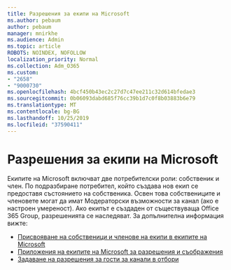 ```yaml
---
title: Разрешения за екипи на Microsoft
ms.author: pebaum
author: pebaum
manager: mnirkhe
ms.audience: Admin
ms.topic: article
ROBOTS: NOINDEX, NOFOLLOW
localization_priority: Normal
ms.collection: Adm_O365
ms.custom:
- "2658"
- "9000730"
ms.openlocfilehash: 4bcf450b43ec2c27d7c47ee211c32d614bfedae3
ms.sourcegitcommit: 0b06093dabd685f76cc39b1d7c0f8b03883b6e79
ms.translationtype: MT
ms.contentlocale: bg-BG
ms.lasthandoff: 10/25/2019
ms.locfileid: "37590411"
---
```

# <a name="microsoft-teams-permissions"></a>Разрешения за екипи на Microsoft

Екипите на Microsoft включват две потребителски роли: собственик и член. По подразбиране потребител, който създава нов екип се предоставя състоянието на собственика. Освен това собствениците и членовете могат да имат Модераторски възможности за канал (ако е настроен умереност). Ако екипът е създаден от съществуваща Office 365 Group, разрешенията се наследяват. За допълнителна информация вижте:

- [Присвояване на собственици и членове на екипи в екипите на Microsoft](https://docs.microsoft.com/microsoftteams/assign-roles-permissions)
- [Приложения на екипите на Microsoft за разрешения и съображения](https://docs.microsoft.com/microsoftteams/app-permissions)
- [Задаване на разрешения за гости за канали в отбори](https://support.office.com/article/4756c468-2746-4bfd-a582-736d55fcc169)
